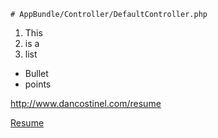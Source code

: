```
# AppBundle/Controller/DefaultController.php
```

1. This
2. is a
3. list

* Bullet
* points

http://www.dancostinel.com/resume

[Resume](http://www.dancostinel.com/resume)